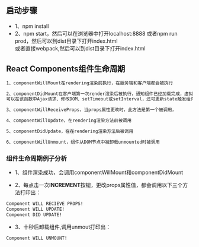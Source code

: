 ## 启动步骤
* 1、npm install
* 2、npm start，然后可以在浏览器中打开localhost:8888
或者npm run prod，然后可以到dist目录下打开index.html <br/>
或者直接webpack,然后可以到dist目录下打开index.html

## React Components组件生命周期
```bash
1、componentWillMount在rendering渲染前执行，在服务端和客户端都会被执行

2、componentDidMount在客户端第一次render渲染后被执行，通知组件已经加载完成，虚拟DOM已构建完成，
可以在该函数中Ajax请求、修改DOM、setTimeout或setInterval，还可更新state触发组件中其他生命周期方法

3、componentWillReceiveProps，当props属性更改时，此方法是第一个被调用，

4、componentWillUpdate，在rendering渲染方法前被调用

5、componentDidUpdate，在在rendering渲染方法后被调用

6、componentWillUnmount，组件从DOM节点中被卸载unmounted时被调用
```

### 组件生命周期例子分析

* 1、组件渲染成功，会调用componentWillMount和componentDidMount

* 2、每点击一次**INCREMENT**按钮，更改props属性值，都会调用以下三个方法打印出：
```bash
Component WILL RECIEVE PROPS!
Component WILL UPDATE!
Component DID UPDATE!
```
* 3、十秒后卸载组件,调用unmout打印出：
```bash
Component WILL UNMOUNT!
```

